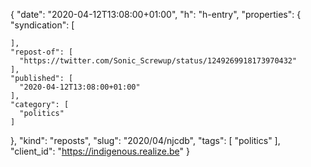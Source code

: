 {
  "date": "2020-04-12T13:08:00+01:00",
  "h": "h-entry",
  "properties": {
    "syndication": [

    ],
    "repost-of": [
      "https://twitter.com/Sonic_Screwup/status/1249269918173970432"
    ],
    "published": [
      "2020-04-12T13:08:00+01:00"
    ],
    "category": [
      "politics"
    ]
  },
  "kind": "reposts",
  "slug": "2020/04/njcdb",
  "tags": [
    "politics"
  ],
  "client_id": "https://indigenous.realize.be"
}
